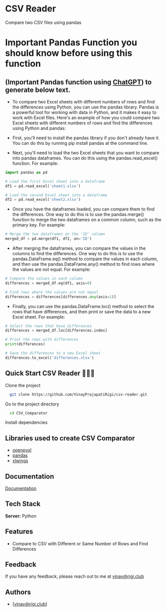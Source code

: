 
# CSV Reader 

Compare two CSV files using pandas

# Important Pandas Function you should know before using this function
## (Important Pandas function using [ChatGPT](https://chat.openai.com/chat)) to generate below text.
* To compare two Excel sheets with different numbers of rows and find the differences using Python, you can use the pandas library. Pandas is a powerful tool for working with data in Python, and it makes it easy to work with Excel files. Here's an example of how you could compare two Excel sheets with different numbers of rows and find the differences using Python and pandas:

* First, you'll need to install the pandas library if you don't already have it. You can do this by running pip install pandas at the command line.

* Next, you'll need to load the two Excel sheets that you want to compare into pandas dataframes. You can do this using the pandas.read_excel() function. For example:

```python
import pandas as pd

# Load the first Excel sheet into a dataframe
df1 = pd.read_excel('sheet1.xlsx')

# Load the second Excel sheet into a dataframe
df2 = pd.read_excel('sheet2.xlsx')
```

* Once you have the dataframes loaded, you can compare them to find the differences. One way to do this is to use the pandas.merge() function to merge the two dataframes on a common column, such as the primary key. For example:


```python
# Merge the two dataframes on the 'ID' column
merged_df = pd.merge(df1, df2, on='ID')
```

* After merging the dataframes, you can compare the values in the columns to find the differences. One way to do this is to use the pandas.DataFrame.eq() method to compare the values in each column, and then use the pandas.DataFrame.any() method to find rows where the values are not equal. For example:

```python
# Compare the values in each column
differences = merged_df.eq(df1, axis=0)

# Find rows where the values are not equal
differences = differences[differences.any(axis=1)]
```
* Finally, you can use the pandas.DataFrame.loc() method to select the rows that have differences, and then print or save the data to a new Excel sheet. For example:
```python
# Select the rows that have differences
differences = merged_df.loc[differences.index]

# Print the rows with differences
print(differences)

# Save the differences to a new Excel sheet
differences.to_excel('differences.xlsx')
```




## Quick Start CSV Reader 🧑🏻‍💻


Clone the project

```bash
  git clone https://github.com/VinayPrajapatiRigi/csv-reader.git
```

Go to the project directory

```bash
  cd CSV_Comparator
```

Install dependencies



## Libraries used to create CSV Comparator 

 - [openpyxl](https://openpyxl.readthedocs.io/en/stable/)
 - [pandas](https://pandas.pydata.org/docs/)
 - [xlwings](https://docs.xlwings.org/en/stable/)
 


## Documentation

[Documentation](https://pandas.pydata.org/docs/reference/api/pandas.read_csv.html)





## Tech Stack

**Server:** Python




## Features

- Compare to CSV with Different or Same Number of Rows and Find Differences



## Feedback

If you have any feedback, please reach out to me at vinay@rigi.club


## Authors

- [vinay@rigi.club]

